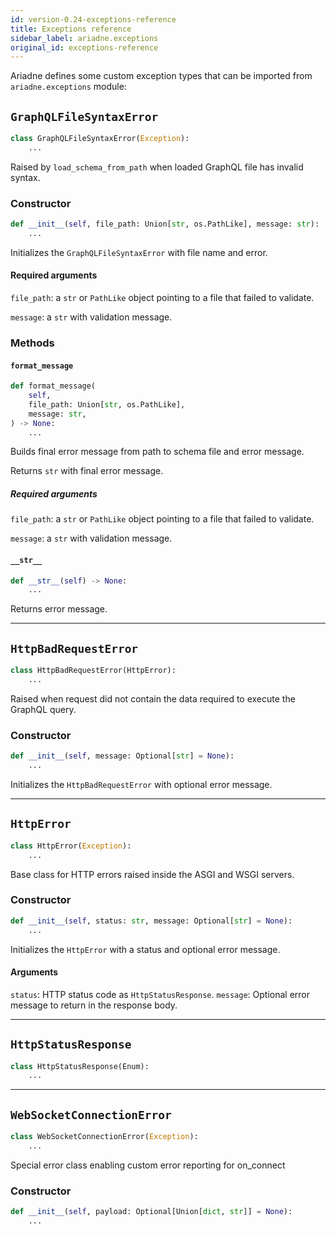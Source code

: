 ```yaml
---
id: version-0.24-exceptions-reference
title: Exceptions reference
sidebar_label: ariadne.exceptions
original_id: exceptions-reference
---
```


Ariadne defines some custom exception types that can be imported from `ariadne.exceptions` module:



## `GraphQLFileSyntaxError`

```python
class GraphQLFileSyntaxError(Exception):
    ...
```

Raised by `load_schema_from_path` when loaded GraphQL file has invalid syntax.


### Constructor

```python
def __init__(self, file_path: Union[str, os.PathLike], message: str):
    ...
```

Initializes the `GraphQLFileSyntaxError` with file name and error.


#### Required arguments

`file_path`: a `str` or `PathLike` object pointing to a file that
failed to validate.

`message`: a `str` with validation message.


### Methods

#### `format_message`

```python
def format_message(
    self,
    file_path: Union[str, os.PathLike],
    message: str,
) -> None:
    ...
```

Builds final error message from path to schema file and error message.

Returns `str` with final error message.


##### Required arguments

`file_path`: a `str` or `PathLike` object pointing to a file that
failed to validate.

`message`: a `str` with validation message.


#### `__str__`

```python
def __str__(self) -> None:
    ...
```

Returns error message.


- - - - -


## `HttpBadRequestError`

```python
class HttpBadRequestError(HttpError):
    ...
```

Raised when request did not contain the data required to execute
the GraphQL query.


### Constructor

```python
def __init__(self, message: Optional[str] = None):
    ...
```

Initializes the `HttpBadRequestError` with optional error message.


- - - - -


## `HttpError`

```python
class HttpError(Exception):
    ...
```

Base class for HTTP errors raised inside the ASGI and WSGI servers.


### Constructor

```python
def __init__(self, status: str, message: Optional[str] = None):
    ...
```

Initializes the `HttpError` with a status and optional error message.


#### Arguments

`status`: HTTP status code as `HttpStatusResponse`.
`message`: Optional error message to return in the response body.


- - - - -


## `HttpStatusResponse`

```python
class HttpStatusResponse(Enum):
    ...
```


- - - - -


## `WebSocketConnectionError`

```python
class WebSocketConnectionError(Exception):
    ...
```

Special error class enabling custom error reporting for on_connect


### Constructor

```python
def __init__(self, payload: Optional[Union[dict, str]] = None):
    ...
```